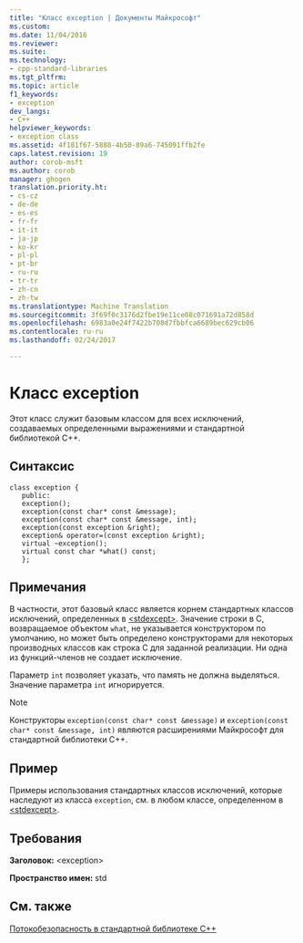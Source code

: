 ```yaml
---
title: "Класс exception | Документы Майкрософт"
ms.custom: 
ms.date: 11/04/2016
ms.reviewer: 
ms.suite: 
ms.technology:
- cpp-standard-libraries
ms.tgt_pltfrm: 
ms.topic: article
f1_keywords:
- exception
dev_langs:
- C++
helpviewer_keywords:
- exception class
ms.assetid: 4f181f67-5888-4b50-89a6-745091ffb2fe
caps.latest.revision: 19
author: corob-msft
ms.author: corob
manager: ghogen
translation.priority.ht:
- cs-cz
- de-de
- es-es
- fr-fr
- it-it
- ja-jp
- ko-kr
- pl-pl
- pt-br
- ru-ru
- tr-tr
- zh-cn
- zh-tw
ms.translationtype: Machine Translation
ms.sourcegitcommit: 3f69f0c3176d2fbe19e11ce08c071691a72d858d
ms.openlocfilehash: 6983a0e24f7422b708d7fbbfca6689bec629cb06
ms.contentlocale: ru-ru
ms.lasthandoff: 02/24/2017

---
```

# <a name="exception-class"></a>Класс exception
Этот класс служит базовым классом для всех исключений, создаваемых определенными выражениями и стандартной библиотекой C++.  
  
## <a name="syntax"></a>Синтаксис  
```  
class exception {
   public:
   exception();
   exception(const char* const &message);
   exception(const char* const &message, int);
   exception(const exception &right);
   exception& operator=(const exception &right);
   virtual ~exception();
   virtual const char *what() const;
   };  
``` 
## <a name="remarks"></a>Примечания  
 В частности, этот базовый класс является корнем стандартных классов исключений, определенных в [\<stdexcept>](../standard-library/stdexcept.md). Значение строки в C, возвращаемое объектом `what`, не указывается конструктором по умолчанию, но может быть определено конструкторами для некоторых производных классов как строка C для заданной реализации. Ни одна из функций-членов не создает исключение.  
  
 Параметр `int` позволяет указать, что память не должна выделяться. Значение параметра `int` игнорируется.  
  
> [!NOTE]
>  Конструкторы `exception(const char* const &message)` и `exception(const char* const &message, int)` являются расширениями Майкрософт для стандартной библиотеки C++.  
  
## <a name="example"></a>Пример  
 Примеры использования стандартных классов исключений, которые наследуют из класса `exception`, см. в любом классе, определенном в [\<stdexcept>](../standard-library/stdexcept.md).  
  
## <a name="requirements"></a>Требования  
 **Заголовок:** \<exception>  
  
 **Пространство имен:** std  
  
## <a name="see-also"></a>См. также  
 [Потокобезопасность в стандартной библиотеке C++](../standard-library/thread-safety-in-the-cpp-standard-library.md)




